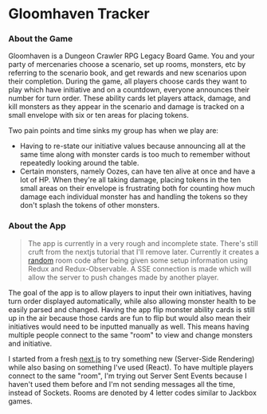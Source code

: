 # Gloomhaven Tracker

### About the Game

Gloomhaven is a Dungeon Crawler RPG Legacy Board Game. You and your party of mercenaries choose a scenario, set up rooms, monsters, etc by referring to the scenario book, and get rewards and new scenarios upon their completion. During the game, all players choose cards they want to play which have initiative and on a countdown, everyone announces their number for turn order. These ability cards let players attack, damage, and kill monsters as they appear in the scenario and damage is tracked on a small envelope with six or ten areas for placing tokens.

Two pain points and time sinks my group has when we play are:
+ Having to re-state our initiative values because announcing all at the same time along with monster cards is too much to remember without repeatedly looking around the table.
+ Certain monsters, namely Oozes, can have ten alive at once and have a lot of HP. When they're all taking damage, placing tokens in the ten small areas on their envelope is frustrating both for counting how much damage each individual monster has and handling the tokens so they don't splash the tokens of other monsters.

### About the App

> The app is currently in a very rough and incomplete state. There's still cruft from the nextjs tutorial that I'll remove later. Currently it creates a [random](http://i.giphy.com/lvidCfM1OVPDa.gif) room code after being given some setup information using Redux and Redux-Observable. A SSE connection is made which will allow the server to push changes made by another player.

The goal of the app is to allow players to input their own initiatives, having turn order displayed automatically, while also allowing monster health to be easily parsed and changed. Having the app flip monster ability cards is still up in the air because those cards are fun to flip but would also mean their initiatives would need to be inputted manually as well. This means having multiple people connect to the same "room" to view and change monsters and initiative.

I started from a fresh [next.js](https://github.com/zeit/next.js) to try something new (Server-Side Rendering) while also basing on something I've used (React). To have multiple players connect to the same "room", I'm trying out Server Sent Events because I haven't used them before and I'm not sending messages all the time, instead of Sockets. Rooms are denoted by 4 letter codes similar to Jackbox games. 
